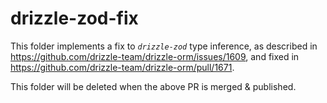 # drizzle-zod-fix

This folder implements a fix to _`drizzle-zod`_ type inference, as described in https://github.com/drizzle-team/drizzle-orm/issues/1609, and fixed in https://github.com/drizzle-team/drizzle-orm/pull/1671.

This folder will be deleted when the above PR is merged & published.
